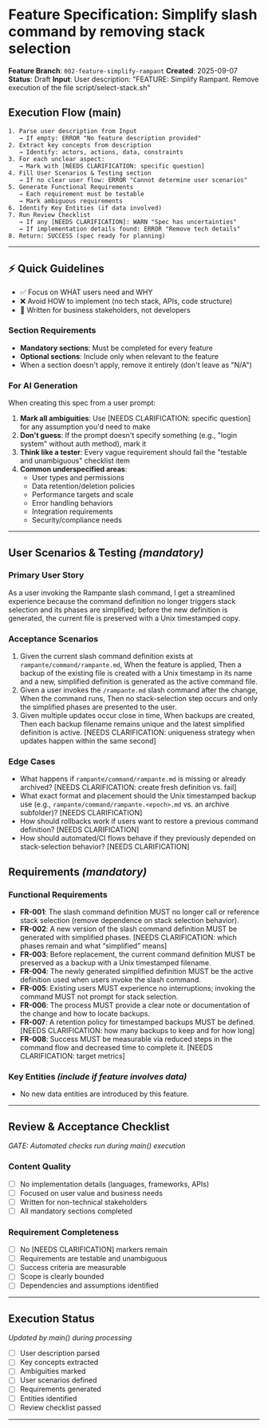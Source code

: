 # Feature Specification: Simplify slash command by removing stack selection

**Feature Branch**: `002-feature-simplify-rampant`
**Created**: 2025-09-07
**Status**: Draft
**Input**: User description: "FEATURE: Simplify Rampant. Remove execution of the file script/select-stack.sh"

## Execution Flow (main)

```
1. Parse user description from Input
   → If empty: ERROR "No feature description provided"
2. Extract key concepts from description
   → Identify: actors, actions, data, constraints
3. For each unclear aspect:
   → Mark with [NEEDS CLARIFICATION: specific question]
4. Fill User Scenarios & Testing section
   → If no clear user flow: ERROR "Cannot determine user scenarios"
5. Generate Functional Requirements
   → Each requirement must be testable
   → Mark ambiguous requirements
6. Identify Key Entities (if data involved)
7. Run Review Checklist
   → If any [NEEDS CLARIFICATION]: WARN "Spec has uncertainties"
   → If implementation details found: ERROR "Remove tech details"
8. Return: SUCCESS (spec ready for planning)
```

---

## ⚡ Quick Guidelines

- ✅ Focus on WHAT users need and WHY
- ❌ Avoid HOW to implement (no tech stack, APIs, code structure)
- 👥 Written for business stakeholders, not developers

### Section Requirements

- **Mandatory sections**: Must be completed for every feature
- **Optional sections**: Include only when relevant to the feature
- When a section doesn't apply, remove it entirely (don't leave as "N/A")

### For AI Generation

When creating this spec from a user prompt:

1. **Mark all ambiguities**: Use [NEEDS CLARIFICATION: specific question] for any assumption you'd need to make
2. **Don't guess**: If the prompt doesn't specify something (e.g., "login system" without auth method), mark it
3. **Think like a tester**: Every vague requirement should fail the "testable and unambiguous" checklist item
4. **Common underspecified areas**:
   - User types and permissions
   - Data retention/deletion policies
   - Performance targets and scale
   - Error handling behaviors
   - Integration requirements
   - Security/compliance needs

---

## User Scenarios & Testing _(mandatory)_

### Primary User Story

As a user invoking the Rampante slash command, I get a streamlined experience because the command definition no longer triggers stack selection and its phases are simplified; before the new definition is generated, the current file is preserved with a Unix timestamped copy.

### Acceptance Scenarios

1. Given the current slash command definition exists at `rampante/command/rampante.md`, When the feature is applied, Then a backup of the existing file is created with a Unix timestamp in its name and a new, simplified definition is generated as the active command file.
2. Given a user invokes the `/rampante.md` slash command after the change, When the command runs, Then no stack-selection step occurs and only the simplified phases are presented to the user.
3. Given multiple updates occur close in time, When backups are created, Then each backup filename remains unique and the latest simplified definition is active. [NEEDS CLARIFICATION: uniqueness strategy when updates happen within the same second]

### Edge Cases

- What happens if `rampante/command/rampante.md` is missing or already archived? [NEEDS CLARIFICATION: create fresh definition vs. fail]
- What exact format and placement should the Unix timestamped backup use (e.g., `rampante/command/rampante.<epoch>.md` vs. an archive subfolder)? [NEEDS CLARIFICATION]
- How should rollbacks work if users want to restore a previous command definition? [NEEDS CLARIFICATION]
- How should automated/CI flows behave if they previously depended on stack-selection behavior? [NEEDS CLARIFICATION]

## Requirements _(mandatory)_

### Functional Requirements

- **FR-001**: The slash command definition MUST no longer call or reference stack selection (remove dependence on stack selection behavior).
- **FR-002**: A new version of the slash command definition MUST be generated with simplified phases. [NEEDS CLARIFICATION: which phases remain and what “simplified” means]
- **FR-003**: Before replacement, the current command definition MUST be preserved as a backup with a Unix timestamped filename.
- **FR-004**: The newly generated simplified definition MUST be the active definition used when users invoke the slash command.
- **FR-005**: Existing users MUST experience no interruptions; invoking the command MUST not prompt for stack selection.
- **FR-006**: The process MUST provide a clear note or documentation of the change and how to locate backups.
- **FR-007**: A retention policy for timestamped backups MUST be defined. [NEEDS CLARIFICATION: how many backups to keep and for how long]
- **FR-008**: Success MUST be measurable via reduced steps in the command flow and decreased time to complete it. [NEEDS CLARIFICATION: target metrics]

### Key Entities _(include if feature involves data)_

- No new data entities are introduced by this feature.

---

## Review & Acceptance Checklist

_GATE: Automated checks run during main() execution_

### Content Quality

- [ ] No implementation details (languages, frameworks, APIs)
- [ ] Focused on user value and business needs
- [ ] Written for non-technical stakeholders
- [ ] All mandatory sections completed

### Requirement Completeness

- [ ] No [NEEDS CLARIFICATION] markers remain
- [ ] Requirements are testable and unambiguous
- [ ] Success criteria are measurable
- [ ] Scope is clearly bounded
- [ ] Dependencies and assumptions identified

---

## Execution Status

_Updated by main() during processing_

- [ ] User description parsed
- [ ] Key concepts extracted
- [ ] Ambiguities marked
- [ ] User scenarios defined
- [ ] Requirements generated
- [ ] Entities identified
- [ ] Review checklist passed

---
